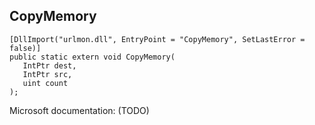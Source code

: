 ## CopyMemory

```
[DllImport("urlmon.dll", EntryPoint = "CopyMemory", SetLastError = false)]
public static extern void CopyMemory(
   IntPtr dest,
   IntPtr src,
   uint count
);
```

Microsoft documentation: (TODO)

